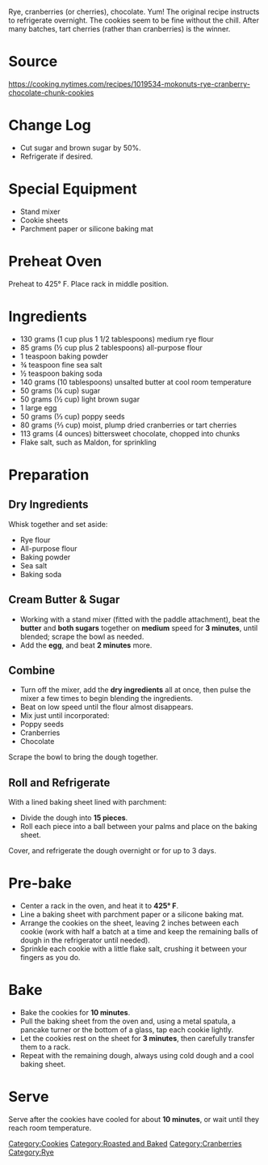 Rye, cranberries (or cherries), chocolate. Yum! The original recipe
instructs to refrigerate overnight. The cookies seem to be fine without
the chill. After many batches, tart cherries (rather than cranberries)
is the winner.

# Source

<https://cooking.nytimes.com/recipes/1019534-mokonuts-rye-cranberry-chocolate-chunk-cookies>

# Change Log

-   Cut sugar and brown sugar by 50%.
-   Refrigerate if desired.

# Special Equipment

-   Stand mixer
-   Cookie sheets
-   Parchment paper or silicone baking mat

# Preheat Oven

Preheat to 425° F. Place rack in middle position.

# Ingredients

-   130 grams (1 cup plus 1 1/2 tablespoons) medium rye flour
-   85 grams (½ cup plus 2 tablespoons) all-purpose flour
-   1 teaspoon baking powder
-   ¾ teaspoon fine sea salt
-   ½ teaspoon baking soda
-   140 grams (10 tablespoons) unsalted butter at cool room temperature
-   50 grams (¼ cup) sugar
-   50 grams (½ cup) light brown sugar
-   1 large egg
-   50 grams (⅓ cup) poppy seeds
-   80 grams (⅔ cup) moist, plump dried cranberries or tart cherries
-   113 grams (4 ounces) bittersweet chocolate, chopped into chunks
-   Flake salt, such as Maldon, for sprinkling

# Preparation

## Dry Ingredients

Whisk together and set aside:

-   Rye flour
-   All-purpose flour
-   Baking powder
-   Sea salt
-   Baking soda

## Cream Butter & Sugar

-   Working with a stand mixer (fitted with the paddle attachment), beat
    the **butter** and **both sugars** together on **medium** speed for
    **3 minutes**, until blended; scrape the bowl as needed.
-   Add the **egg**, and beat **2 minutes** more.

## Combine

-   Turn off the mixer, add the **dry ingredients** all at once, then
    pulse the mixer a few times to begin blending the ingredients.
-   Beat on low speed until the flour almost disappears.
-   Mix just until incorporated:
-   Poppy seeds
-   Cranberries
-   Chocolate

Scrape the bowl to bring the dough together.

## Roll and Refrigerate

With a lined baking sheet lined with parchment:

-   Divide the dough into **15 pieces**.
-   Roll each piece into a ball between your palms and place on the
    baking sheet.

Cover, and refrigerate the dough overnight or for up to 3 days.

# Pre-bake

-   Center a rack in the oven, and heat it to **425° F**.
-   Line a baking sheet with parchment paper or a silicone baking mat.
-   Arrange the cookies on the sheet, leaving 2 inches between each
    cookie (work with half a batch at a time and keep the remaining
    balls of dough in the refrigerator until needed).
-   Sprinkle each cookie with a little flake salt, crushing it between
    your fingers as you do.

# Bake

-   Bake the cookies for **10 minutes**.
-   Pull the baking sheet from the oven and, using a metal spatula, a
    pancake turner or the bottom of a glass, tap each cookie lightly.
-   Let the cookies rest on the sheet for **3 minutes**, then carefully
    transfer them to a rack.
-   Repeat with the remaining dough, always using cold dough and a cool
    baking sheet.

# Serve

Serve after the cookies have cooled for about **10 minutes**, or wait
until they reach room temperature.

[Category:Cookies](Category:Cookies "wikilink") [Category:Roasted and
Baked](Category:Roasted_and_Baked "wikilink")
[Category:Cranberries](Category:Cranberries "wikilink")
[Category:Rye](Category:Rye "wikilink")